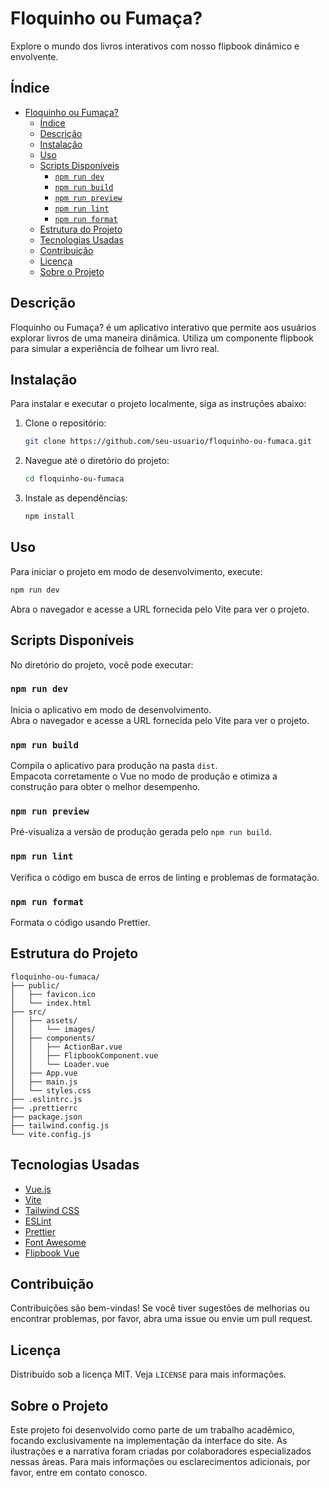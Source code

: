 # Floquinho ou Fumaça?

Explore o mundo dos livros interativos com nosso flipbook dinâmico e envolvente.

## Índice

- [Floquinho ou Fumaça?](#floquinho-ou-fumaça)
  - [Índice](#índice)
  - [Descrição](#descrição)
  - [Instalação](#instalação)
  - [Uso](#uso)
  - [Scripts Disponíveis](#scripts-disponíveis)
    - [`npm run dev`](#npm-run-dev)
    - [`npm run build`](#npm-run-build)
    - [`npm run preview`](#npm-run-preview)
    - [`npm run lint`](#npm-run-lint)
    - [`npm run format`](#npm-run-format)
  - [Estrutura do Projeto](#estrutura-do-projeto)
  - [Tecnologias Usadas](#tecnologias-usadas)
  - [Contribuição](#contribuição)
  - [Licença](#licença)
  - [Sobre o Projeto](#sobre-o-projeto)

## Descrição

Floquinho ou Fumaça? é um aplicativo interativo que permite aos usuários explorar livros de uma maneira dinâmica. Utiliza um componente flipbook para simular a experiência de folhear um livro real.

## Instalação

Para instalar e executar o projeto localmente, siga as instruções abaixo:

1. Clone o repositório:

   ```bash
   git clone https://github.com/seu-usuario/floquinho-ou-fumaca.git
   ```

2. Navegue até o diretório do projeto:

   ```bash
   cd floquinho-ou-fumaca
   ```

3. Instale as dependências:
   ```bash
   npm install
   ```

## Uso

Para iniciar o projeto em modo de desenvolvimento, execute:

```bash
npm run dev
```

Abra o navegador e acesse a URL fornecida pelo Vite para ver o projeto.

## Scripts Disponíveis

No diretório do projeto, você pode executar:

### `npm run dev`

Inicia o aplicativo em modo de desenvolvimento.<br>
Abra o navegador e acesse a URL fornecida pelo Vite para ver o projeto.

### `npm run build`

Compila o aplicativo para produção na pasta `dist`.<br>
Empacota corretamente o Vue no modo de produção e otimiza a construção para obter o melhor desempenho.

### `npm run preview`

Pré-visualiza a versão de produção gerada pelo `npm run build`.

### `npm run lint`

Verifica o código em busca de erros de linting e problemas de formatação.

### `npm run format`

Formata o código usando Prettier.

## Estrutura do Projeto

```plaintext
floquinho-ou-fumaca/
├── public/
│   ├── favicon.ico
│   └── index.html
├── src/
│   ├── assets/
│   │   └── images/
│   ├── components/
│   │   ├── ActionBar.vue
│   │   ├── FlipbookComponent.vue
│   │   └── Loader.vue
│   ├── App.vue
│   ├── main.js
│   └── styles.css
├── .eslintrc.js
├── .prettierrc
├── package.json
├── tailwind.config.js
└── vite.config.js
```

## Tecnologias Usadas

- [Vue.js](https://vuejs.org/)
- [Vite](https://vitejs.dev/)
- [Tailwind CSS](https://tailwindcss.com/)
- [ESLint](https://eslint.org/)
- [Prettier](https://prettier.io/)
- [Font Awesome](https://fontawesome.com/)
- [Flipbook Vue](https://www.npmjs.com/package/flipbook-vue)

## Contribuição

Contribuições são bem-vindas! Se você tiver sugestões de melhorias ou encontrar problemas, por favor, abra uma issue ou envie um pull request.

## Licença

Distribuído sob a licença MIT. Veja `LICENSE` para mais informações.

## Sobre o Projeto

Este projeto foi desenvolvido como parte de um trabalho acadêmico, focando exclusivamente na implementação da interface do site. As ilustrações e a narrativa foram criadas por colaboradores especializados nessas áreas. Para mais informações ou esclarecimentos adicionais, por favor, entre em contato conosco.
